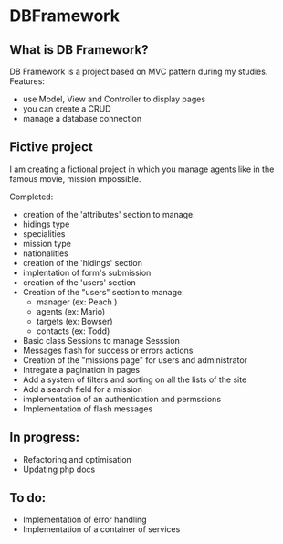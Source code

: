 # DBFramework

## What is DB Framework?

DB Framework is a project based on MVC pattern during my studies.
Features:

-   use Model, View and Controller to display pages
-   you can create a CRUD
-   manage a database connection

## Fictive project

I am creating a fictional project in which you manage agents like in the famous movie, mission impossible.

Completed:

-   creation of the 'attributes' section to manage:
-   hidings type
-   specialities
-   mission type
-   nationalities
-   creation of the 'hidings' section
-   implentation of form's submission
-   creation of the 'users' section
-   Creation of the "users" section to manage:
    -   manager (ex: Peach )
    -   agents (ex: Mario)
    -   targets (ex: Bowser)
    -   contacts (ex: Todd)
-   Basic class Sessions to manage Sesssion
-   Messages flash for success or errors actions
-   Creation of the "missions page" for users and administrator
-   Intregate a pagination in pages
-   Add a system of filters and sorting on all the lists of the site
-   Add a search field for a mission
-   implementation of an authentication and permssions
-   Implementation of flash messages

## In progress:

-   Refactoring and optimisation
-   Updating php docs

## To do:

-   Implementation of error handling
-   Implementation of a container of services

